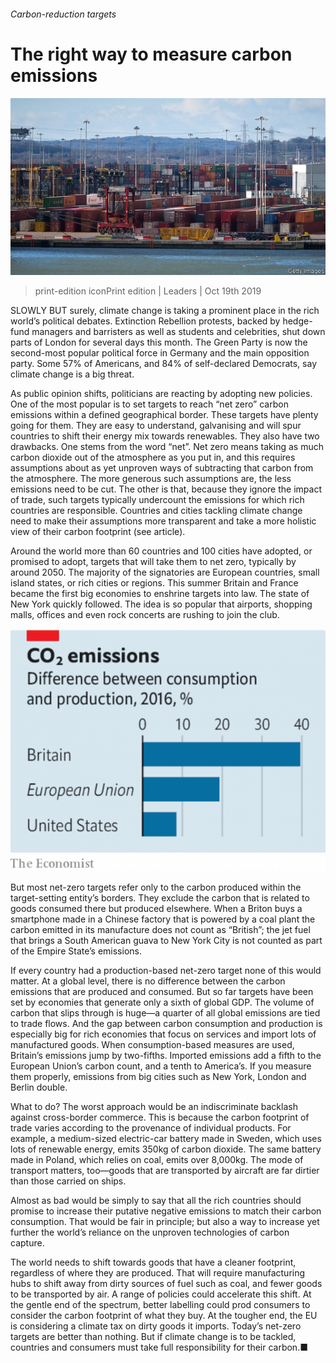###### Carbon-reduction targets

# The right way to measure carbon emissions 

![image](images/20191019_ldp502.jpg) 

> print-edition iconPrint edition | Leaders | Oct 19th 2019 

SLOWLY BUT surely, climate change is taking a prominent place in the rich world’s political debates. Extinction Rebellion protests, backed by hedge-fund managers and barristers as well as students and celebrities, shut down parts of London for several days this month. The Green Party is now the second-most popular political force in Germany and the main opposition party. Some 57% of Americans, and 84% of self-declared Democrats, say climate change is a big threat. 

As public opinion shifts, politicians are reacting by adopting new policies. One of the most popular is to set targets to reach “net zero” carbon emissions within a defined geographical border. These targets have plenty going for them. They are easy to understand, galvanising and will spur countries to shift their energy mix towards renewables. They also have two drawbacks. One stems from the word “net”. Net zero means taking as much carbon dioxide out of the atmosphere as you put in, and this requires assumptions about as yet unproven ways of subtracting that carbon from the atmosphere. The more generous such assumptions are, the less emissions need to be cut. The other is that, because they ignore the impact of trade, such targets typically undercount the emissions for which rich countries are responsible. Countries and cities tackling climate change need to make their assumptions more transparent and take a more holistic view of their carbon footprint (see article). 

Around the world more than 60 countries and 100 cities have adopted, or promised to adopt, targets that will take them to net zero, typically by around 2050. The majority of the signatories are European countries, small island states, or rich cities or regions. This summer Britain and France became the first big economies to enshrine targets into law. The state of New York quickly followed. The idea is so popular that airports, shopping malls, offices and even rock concerts are rushing to join the club. 

![image](images/body_0) 

But most net-zero targets refer only to the carbon produced within the target-setting entity’s borders. They exclude the carbon that is related to goods consumed there but produced elsewhere. When a Briton buys a smartphone made in a Chinese factory that is powered by a coal plant the carbon emitted in its manufacture does not count as “British”; the jet fuel that brings a South American guava to New York City is not counted as part of the Empire State’s emissions. 

If every country had a production-based net-zero target none of this would matter. At a global level, there is no difference between the carbon emissions that are produced and consumed. But so far targets have been set by economies that generate only a sixth of global GDP. The volume of carbon that slips through is huge—a quarter of all global emissions are tied to trade flows. And the gap between carbon consumption and production is especially big for rich economies that focus on services and import lots of manufactured goods. When consumption-based measures are used, Britain’s emissions jump by two-fifths. Imported emissions add a fifth to the European Union’s carbon count, and a tenth to America’s. If you measure them properly, emissions from big cities such as New York, London and Berlin double. 

What to do? The worst approach would be an indiscriminate backlash against cross-border commerce. This is because the carbon footprint of trade varies according to the provenance of individual products. For example, a medium-sized electric-car battery made in Sweden, which uses lots of renewable energy, emits 350kg of carbon dioxide. The same battery made in Poland, which relies on coal, emits over 8,000kg. The mode of transport matters, too—goods that are transported by aircraft are far dirtier than those carried on ships. 

Almost as bad would be simply to say that all the rich countries should promise to increase their putative negative emissions to match their carbon consumption. That would be fair in principle; but also a way to increase yet further the world’s reliance on the unproven technologies of carbon capture. 

The world needs to shift towards goods that have a cleaner footprint, regardless of where they are produced. That will require manufacturing hubs to shift away from dirty sources of fuel such as coal, and fewer goods to be transported by air. A range of policies could accelerate this shift. At the gentle end of the spectrum, better labelling could prod consumers to consider the carbon footprint of what they buy. At the tougher end, the EU is considering a climate tax on dirty goods it imports. Today’s net-zero targets are better than nothing. But if climate change is to be tackled, countries and consumers must take full responsibility for their carbon.■ 

